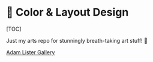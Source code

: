 # 👏 Color & Layout Design

[TOC]

Just my arts repo for stunningly breath-taking art stuff! 🥳



[Adam Lister Gallery](https://adam-lister-gallery.myshopify.com/password)
